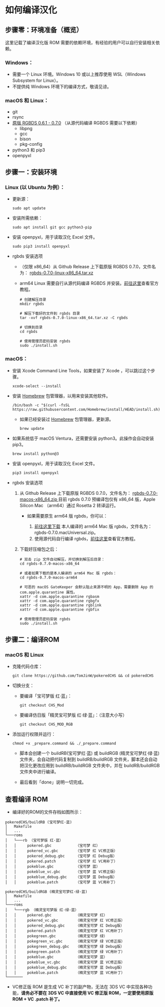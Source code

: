 # 如何编译汉化

## 步骤零：环境准备（概览）

这里记载了编译汉化版 ROM 需要的依赖环境，有经验的用户可以自行安装相关依赖。

### Windows：
- 需要一个 Linux 环境。Windows 10 或以上推荐使用 WSL（Windows Subsystem for Linux）。
- 不提供纯 Windows 环境下的编译方式，敬请见谅。

### macOS 和 Linux：
- git
- rsync
- [原版 RGBDS 0.6.1 - 0.7.0](https://rgbds.gbdev.io/install/) （从源代码编译 RGBDS 需要以下依赖）
	-  libpng
	-  gcc
	-  bison
	-  pkg-config
-  python3 和 pip3
-  openpyxl

## 步骤一：安装环境
### Linux (以 Ubuntu 为例）：
- 更新源：

	```
	sudo apt update
	```
	
- 安装所需依赖：

	```
	sudo apt install git gcc python3-pip
	```
	
- 安装 openpyxl，用于读取汉化 Excel 文件。
	
	```
	sudo pip3 install openpyxl
	```
	
- rgbds 安装选项
	-  （仅限 x86_64）从 Github Release 上下载原版 RGBDS 0.7.0，文件名为：  [rgbds-0.7.0-linux-x86_64.tar.xz](https://github.com/gbdev/rgbds/releases/tag/v0.7.0)
	- arm64 Linux 需要自行从源代码编译 RGBDS 并安装。[前往这里](https://rgbds.gbdev.io/install/source)查看官方教程。

 	
 		```
		# 创建解压目录
		mkdir rgbds

		# 解压下载好的文件到 rgbds 目录
		tar -xvf rgbds-0.7.0-linux-x86_64.tar.xz -C rgbds

		# 切换到目录
		cd rgbds

		# 使用管理员密码安装 rgbds
		sudo ./install.sh
		```
		
### macOS：
- 安装 Xcode Command Line Tools，如果安装了 Xcode ，可以跳过这个步骤。
	
	```
	xcode-select --install
	```
	
- 安装 [Homebrew](https://brew.sh) 包管理器，以用来安装其他软件。
	
	```
	/bin/bash -c "$(curl -fsSL https://raw.githubusercontent.com/Homebrew/install/HEAD/install.sh)"
	```

	- 如果已经安装过 [Homebrew](https://brew.sh) 包管理器，更新源。
	
		```
		brew update
		```

- 如果系统低于 macOS Ventura，还需要安装 python3。此操作会自动安装 pip3。
	
	```
	brew install python@3
	```

- 安装 openpyxl，用于读取汉化 Excel 文件。
	
	```
	pip3 install openpyxl
	```
	
- rgbds 安装选项

	1.  从 Github Release 上下载原版 RGBDS 0.7.0，文件名为：  [rgbds-0.7.0-macos-x86_64.zip
](https://github.com/gbdev/rgbds/releases/tag/v0.7.0) 目前 rgbds 0.7.0 预编译包仅有 x86_64 版，Apple Silicon Mac （arm64）通过 Rosetta 2 转译运行。 

		- 如果需要原生 arm64 版 rgbds，你可以：

			1. [前往这里下载](https://tomjinw.github.io/download/rgbds-0.7.0.macUniversal.zip) 本人编译的 arm64 Mac 版 rgbds，文件名为：rgbds-0.7.0.macUniversal.zip。
			2. 使用源代码自行编译 rgbds，[前往这里](https://rgbds.gbdev.io/install/source)查看官方教程。
 	
	3. 下载好压缩包之后：

 		```
		# 双击 zip 文件自动解压，并切换到解压后目录：
		cd rgbds-0.7.0-macos-x86_64

		# 或者如果下载的是本人编译的 arm64 Mac 版 rgbds：
		cd rgbds-0.7.0-macos-arm64

		# 可恶的 macOS GateKeeper 会默认阻止来源不明的 App，需要删除 App 的 com.apple.quarantine 属性。
		xattr -d com.apple.quarantine rgbasm
		xattr -d com.apple.quarantine rgbgfx
		xattr -d com.apple.quarantine rgblink
		xattr -d com.apple.quarantine rgbfix

		# 使用管理员密码安装 rgbds
		sudo ./install.sh
		```
		



## 步骤二：编译ROM

### macOS 和 Linux

- 克隆代码仓库：

	```
	git clone https://github.com/TomJinW/pokeredCHS && cd pokeredCHS
	```
	
- 切换分支：
	- 要编译「宝可梦版 红·蓝」：

		```
		git checkout CHS_Mod
		```
		
	- 要编译仿日版「精灵宝可梦版 红·绿·蓝」：（注意大小写）

		```
		git checkout CHS_MOD_RGB
		```

- 添加运行权限并运行：

	```
	chmod +x _prepare.command && ./_prepare.command
	```

	- 脚本会创建一个 buildRB(宝可梦红·蓝) 或 buildRGB (精灵宝可梦红·绿·蓝) 文件夹，会自动把代码复制到 buildRB/buildRGB 文件夹，脚本还会自动把汉化更改应用到 buildRB/buildRGB 文件夹中，并在 buildRB/buildRGB 文件夹中进行编译。

	- 最后看到「done」说明一切完成。

## 查看编译 ROM

- 编译好的ROM的文件存档如图所示：

```
pokeredCHS/buildRB (宝可梦红·蓝)
│   Makefile
│   ...    
└───roms
│   └───rb （宝可梦版 红·蓝）
│ 	│ 	  pokered.gbc 			（宝可梦 红）
│ 	│ 	  pokered_vc.gbc		（宝可梦 红 VC修正版）
│ 	│ 	  pokered_debug.gbc		（宝可梦 红 Debug版）
│ 	│ 	  pokered.patch			（宝可梦 红 VC用补丁）
│ 	│ 	  pokeblue.gbc 			（宝可梦 蓝）
│ 	│ 	  pokeblue_vc.gbc		（宝可梦 蓝 VC修正版）
│ 	│ 	  pokeblue_debug.gbc	（宝可梦 蓝 Debug版）
│ 	│ 	  pokeblue.patch		（宝可梦 蓝 VC用补丁）

pokeredCHS/buildRGB (精灵宝可梦红·绿·蓝)
│   Makefile
│   ...    
└───roms
│   └───rgb （精灵宝可梦版 红·绿·蓝）
│ 	│ 	  pokered.gbc			（精灵宝可梦 红）
│ 	│ 	  pokered_vc.gbc		（精灵宝可梦 红 VC修正版）
│ 	│ 	  pokered_debug.gbc		（精灵宝可梦 红 Debug版）
│ 	│ 	  pokered.patch			（精灵宝可梦 红 VC用补丁）
│ 	│ 	  pokegreen.gbc			（精灵宝可梦 绿）
│ 	│ 	  pokegreen_vc.gbc		（精灵宝可梦 绿 VC修正版）
│ 	│ 	  pokegreen_debug.gbc	（精灵宝可梦 绿 Debug版）
│ 	│ 	  pokegreen.patch		（精灵宝可梦 绿 VC用补丁）
│ 	│ 	  pokeblue.gbc			（精灵宝可梦 蓝）
│ 	│ 	  pokeblue_vc.gbc		（精灵宝可梦 蓝 VC修正版）
│ 	│ 	  pokeblue_debug.gbc	（精灵宝可梦 蓝 Debug版）
│ 	│ 	  pokeblue.patch		（精灵宝可梦 蓝 VC用补丁）
└───────
```
	
- VC修正版 ROM 是生成 VC 补丁的副产物，无法在 3DS VC 中实现各种功能，**请务必不要在 3DS VC 中直接使用 VC 修正版 ROM，一定要使用原版 ROM + VC .patch 补丁。**
	
	
	

